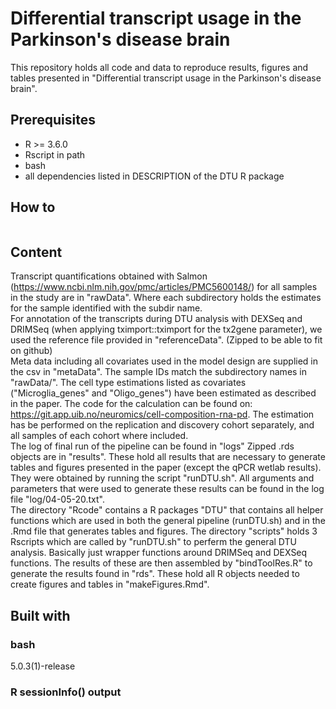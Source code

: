 # Differential transcript usage in the Parkinson's disease brain 

This repository holds all code and data to reproduce results, figures and tables presented in "Differential transcript usage in the Parkinson's disease brain". 

## Prerequisites

* R >= 3.6.0  
* Rscript in path 
* bash 
* all dependencies listed in DESCRIPTION of the DTU R package

## How to
```

```

## Content

Transcript quantifications obtained with Salmon (https://www.ncbi.nlm.nih.gov/pmc/articles/PMC5600148/)
for all samples in the study are in "rawData". Where each subdirectory holds the estimates for the sample identified with the subdir name.  
For annotation of the transcripts during DTU analysis with DEXSeq and DRIMSeq (when applying tximport::tximport for the tx2gene parameter), we used the reference file provided in "referenceData".
(Zipped to be able to fit on github)  
Meta data including all covariates used in the model design are supplied in the csv in "metaData". The sample IDs match the subdirectory names in "rawData/". The cell type estimations listed as covariates ("Microglia\_genes" and "Oligo\_genes") have been estimated as described in the paper. The code for the calculation can be found on: https://git.app.uib.no/neuromics/cell-composition-rna-pd. The estimation has be performed on the replication and discovery cohort separately, and all samples of each cohort where included.  
The log of final run of the pipeline can be found in "logs"
Zipped .rds objects are in "results". These hold all results that are necessary to generate tables and figures presented in the paper (except the qPCR wetlab results). They were obtained by running the script
"runDTU.sh". All arguments and parameters that were used to generate these results can be found in the log file "log/04-05-20.txt".  
The directory "Rcode" contains a R packages "DTU" that contains all helper functions which are used in both the general pipeline (runDTU.sh) and in the .Rmd file that generates tables and figures. 
The directory "scripts" holds 3 Rscripts which are called by "runDTU.sh" to perferm the general DTU analysis. Basically just wrapper functions around DRIMSeq and DEXSeq functions. The results of these are then assembled by "bindToolRes.R" to generate the results found in "rds". These hold all R objects needed to create figures and tables in "makeFigures.Rmd".  

## Built with 

### bash
5.0.3(1)-release

### R sessionInfo() output  


